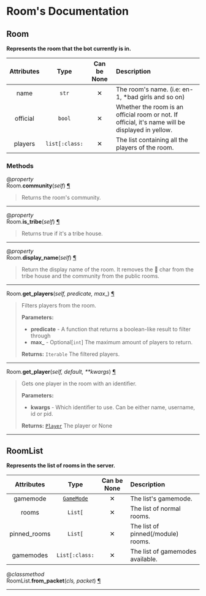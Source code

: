 # Room's Documentation

## Room
**Represents the room that the bot currently is in.**

| Attributes | Type | Can be None | Description |
| :-: | :-: | :-: | :-- |
| name | `str` | ✕ |  The room's name. (i.e: en-1, *bad girls and so on) |
| official | `bool` | ✕ |  Whether the room is an official room or not. If official, it's name will be displayed in yellow. |
| players | `list[:class:` | ✕ |  The list containing all the players of the room. |


### Methods
@*property*<br>
Room.**community**(_self_) <a id="Room.community" href="#Room.community">¶</a>
>
>Returns the room's community.
---

@*property*<br>
Room.**is\_tribe**(_self_) <a id="Room.is_tribe" href="#Room.is_tribe">¶</a>
>
>Returns true if it's a tribe house.
---

@*property*<br>
Room.**display\_name**(_self_) <a id="Room.display_name" href="#Room.display_name">¶</a>
>
>Return the display name of the room.
>It removes the  char from the tribe house and the community from the public rooms.
---

Room.**get\_players**(_self, predicate, max__) <a id="Room.get_players" href="#Room.get_players">¶</a>
>
>Filters players from the room.
>
>__Parameters:__
> * **predicate** - A function that returns a boolean-like result to filter through
> * **max_** - Optional[`int`] The maximum amount of players to return.
>
>__Returns:__ `Iterable` The filtered players.

---

Room.**get\_player**(_self, default, \*\*kwargs_) <a id="Room.get_player" href="#Room.get_player">¶</a>
>
>Gets one player in the room with an identifier.
>
>__Parameters:__
> * **kwargs** - Which identifier to use. Can be either name, username, id or pid.
>
>__Returns:__ [`Player`](Player.md) The player or None

---

## RoomList
**Represents the list of rooms in the server.**

| Attributes | Type | Can be None | Description |
| :-: | :-: | :-: | :-- |
| gamemode | [`GameMode`](Enums.md#GameMode) | ✕ |  The list's gamemode. |
| rooms | `List[` | ✕ |  The list of normal rooms. |
| pinned_rooms | `List[` | ✕ |  The list of pinned(/module) rooms. |
| gamemodes | `List[:class:` | ✕ |  The list of gamemodes available. |

@*classmethod*<br>
RoomList.**from\_packet**(_cls, packet_) <a id="RoomList.from_packet" href="#RoomList.from_packet">¶</a>
>
>
---

